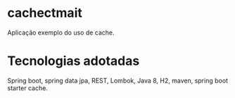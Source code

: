 # cachectmait
Aplicação exemplo do uso de cache.

# Tecnologias adotadas

Spring boot, spring data jpa, REST, Lombok, Java 8, H2, maven, spring boot starter cache.


